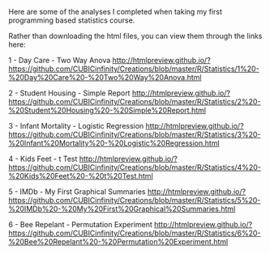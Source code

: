 Here are some of the analyses I completed when taking my first programming based statistics course.

Rather than downloading the html files, you can view them through the links here:

1 - Day Care - Two Way Anova
http://htmlpreview.github.io/?https://github.com/CUBICinfinity/Creations/blob/master/R/Statistics/1%20-%20Day%20Care%20-%20Two%20Way%20Anova.html

2 - Student Housing - Simple Report
http://htmlpreview.github.io/?https://github.com/CUBICinfinity/Creations/blob/master/R/Statistics/2%20-%20Student%20Housing%20-%20Simple%20Report.html

3 - Infant Mortality - Logistic Regression
http://htmlpreview.github.io/?https://github.com/CUBICinfinity/Creations/blob/master/R/Statistics/3%20-%20Infant%20Mortality%20-%20Logistic%20Regression.html

4 - Kids Feet - t Test
http://htmlpreview.github.io/?https://github.com/CUBICinfinity/Creations/blob/master/R/Statistics/4%20-%20Kids%20Feet%20-%20t%20Test.html

5 - IMDb - My First Graphical Summaries
http://htmlpreview.github.io/?https://github.com/CUBICinfinity/Creations/blob/master/R/Statistics/5%20-%20IMDb%20-%20My%20First%20Graphical%20Summaries.html

6 - Bee Repelant - Permutation Experiment
http://htmlpreview.github.io/?https://github.com/CUBICinfinity/Creations/blob/master/R/Statistics/6%20-%20Bee%20Repelant%20-%20Permutation%20Experiment.html
